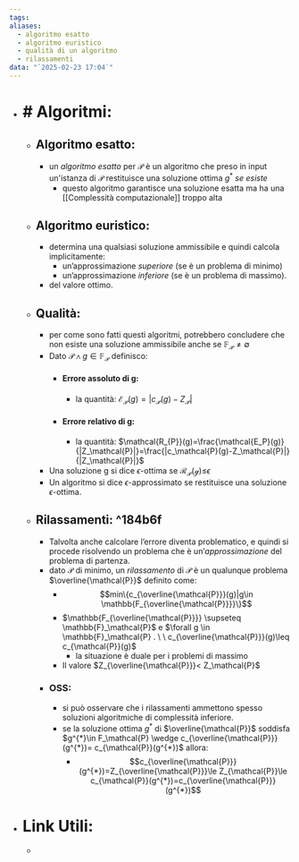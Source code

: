 ```yaml
---
tags: 
aliases:
  - algoritmo esatto
  - algoritmo euristico
  - qualità di un algoritmo
  - rilassamenti
data: "`2025-02-23 17:04`"
---
```

- # # Algoritmi:
	+ ## Algoritmo esatto:
		+ un _algoritmo esatto_ per $\mathcal{P}$ è un algoritmo che preso in input un'istanza di $\mathcal{P}$ restituisce una soluzione ottima $g^{*}$ _se esiste_
			+ questo algoritmo garantisce una soluzione esatta ma ha una [[Complessità computazionale]] troppo alta
	+ ## Algoritmo euristico:
		+ determina una qualsiasi soluzione ammissibile e quindi calcola implicitamente:
			+ un’approssimazione _superiore_ (se è un problema di minimo)
			+ un’approssimazione _inferiore_ (se è un problema di massimo).
		+ del valore ottimo.
	+ ## Qualità:
		+ per come sono fatti questi algoritmi, potrebbero concludere che non esiste una soluzione ammissibile anche se $\mathbb{F}_{\mathcal{P}}\ne \emptyset$
		+ Dato $\mathcal{P} \wedge g\in \mathbb{F}_\mathcal{P}$ definisco:
			+ #### Errore assoluto di g:
				+ la quantità: $\mathcal{E_P}(g)=|c_\mathcal{P}(g)-Z_\mathcal{P}|$
			+ #### Errore relativo di g: 
				+ la quantità: $\mathcal{R_{P}}(g)=\frac{\mathcal{E_P}(g)}{|Z_\mathcal{P}|}=\frac{|c_\mathcal{P}(g)-Z_\mathcal{P}|}{|Z_\mathcal{P}|}$
		+ Una soluzione g si dice $\epsilon$-ottima se $\mathcal{R_{P}(g)\leq}\epsilon$
		+ Un algoritmo si dice $\epsilon$-approssimato se restituisce una soluzione $\epsilon$-ottima.
	+ ## Rilassamenti: ^184b6f
		+ Talvolta anche calcolare l’errore diventa problematico, e quindi si procede risolvendo un problema che è un’_approssimazione_ del problema di partenza.
		+ dato $\mathcal{P}$ di minimo, un _rilassamento_ di $\mathcal{P}$ è un qualunque problema $\overline{\mathcal{P}}$ definito come:
			+ $$min\{c_{\overline{\mathcal{P}}}(g)|g\in \mathbb{F_{\overline{\mathcal{P}}}}\}$$
			+ $\mathbb{F_{\overline{\mathcal{P}}}} \supseteq \mathbb{F}_\mathcal{P}$ e $\forall g \in \mathbb{F}_\mathcal{P} . \ \ c_{\overline{\mathcal{P}}}(g)\leq c_{\mathcal{P}}(g)$ 
				+ la situazione è duale per i problemi di massimo
			+ Il valore $Z_{\overline{\mathcal{P}}}< Z_\mathcal{P}$
		+ ### OSS:
			+ si può osservare che i rilassamenti ammettono spesso soluzioni algoritmiche di complessità inferiore.
			+ se la soluzione ottima $g^{*}$ di $\overline{\mathcal{P}}$ soddisfa $g^{*}\in F_\mathcal{P} \wedge c_{\overline{\mathcal{P}}}(g^{*})= c_{\mathcal{P}}(g^{*})$ allora:
				+ $$c_{\overline{\mathcal{P}}}(g^{*})=Z_{\overline{\mathcal{P}}}\le Z_{\mathcal{P}}\le c_{\mathcal{P}}(g^{*})=c_{\overline{\mathcal{P}}}(g^{*})$$
- # Link Utili:
	- 